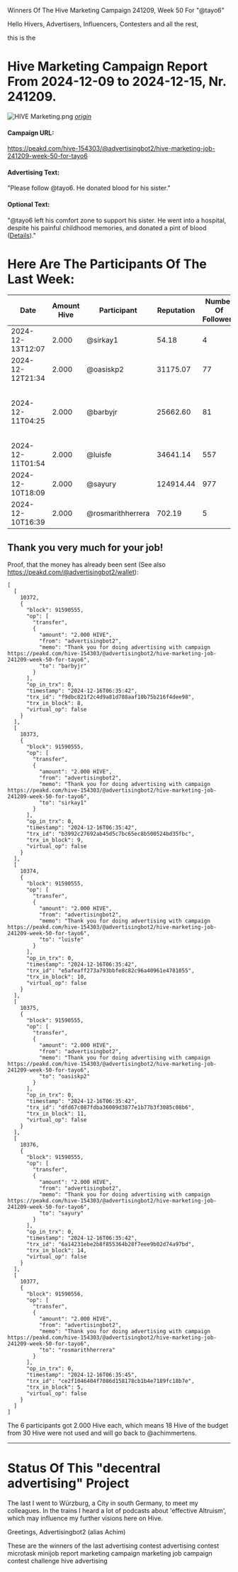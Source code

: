 Winners Of The Hive Marketing Campaign 241209, Week 50 For "@tayo6"

Hello Hivers, Advertisers, Influencers, Contesters and all the rest,

this is the
# Hive Marketing Campaign Report From 2024-12-09 to 2024-12-15, Nr. 241209.
![HIVE Marketing.png](https://files.peakd.com/file/peakd-hive/achimmertens/AKqchzabeuVfZ4Dio3CipS4qSJMBALn2bcSRbCxWziyEqTSacinMkaF6h3jk4as.png)
*[origin](https://photofunia.com/)*

#### Campaign URL: 
https://peakd.com/hive-154303/@advertisingbot2/hive-marketing-job-241209-week-50-for-tayo6

#### Advertising Text: 
"Please follow @tayo6. He donated blood for his sister."

#### Optional Text: 
"@tayo6 left his comfort zone to support his sister. He went into a hospital, despite his painful childhood memories, and donated a pint of blood ([Details](https://peakd.com/@tayo6/hospitals-blood-and-cells-my-november-highlight))."

# Here Are The Participants Of The Last Week:
|Date|Amount Hive|Participant|Reputation|Number Of Followers|Url|Image|
|-|-|-|-|-|-|-|
|2024-12-13T12:07|2.000|@sirkay1|54.18|4|https://peakd.com/hive-154303/@sirkay1/advertisement-campaign|![](https://images.ecency.com/DQmVt4GU3Xcw1SVoGLUYzQNSWMg2vt3s3r9nXsrDFrXKJN9/screenshot_20241212_221530.jpg)|
|2024-12-12T21:34|2.000|@oasiskp2|31175.07|77|https://peakd.com/hive-154303/@oasiskp2/advertising-campaign-5efa6e4f18e1a|![](https://images.ecency.com/DQmVt4GU3Xcw1SVoGLUYzQNSWMg2vt3s3r9nXsrDFrXKJN9/screenshot_20241212_221530.jpg)|
|2024-12-11T04:25|2.000|@barbyjr|25662.60|81|https://peakd.com/hive-109876/@barbyjr/mi-experiencia-con-el-bloqueador-solar-anti-edad-disaar-my-experience-with-disaar-anti-aging-sunscreen-esp-eng|![oPHK3ioxS8RTQZo8_Presentacin_Proyecto_Personal_Orgnico_Morado_20241210_170820_0000.webp](https://cdn.liketu.com/media/barbyjr/images/oPHK3ioxS8RTQZo8_Presentacin_Proyecto_Personal_Orgnico_Morado_20241210_170820_0000/oPHK3ioxS8RTQZo8_Presentacin_Proyecto_Personal_Orgnico_Morado_20241210_170820_0000.webp)|
|2024-12-11T01:54|2.000|@luisfe|34641.14|557|https://peakd.com/hive-120026/@luisfe/hive-music-festival-week-113|null|
|2024-12-10T18:09|2.000|@sayury|124914.44|977|https://peakd.com/hive-193816/@sayury/ejercicio-para-aprender-a-tocar|null|
|2024-12-10T16:39|2.000|@rosmarithherrera|702.19|5|https://peakd.com/hive-179291/@rosmarithherrera/cuando-pasan-los-anos-when|null|




## Thank you very much for your job!

Proof, that the money has already been sent (See also https://peakd.com/@advertisingbot2/wallet):

```
[
  [
    10372,
    {
      "block": 91590555,
      "op": [
        "transfer",
        {
          "amount": "2.000 HIVE",
          "from": "advertisingbot2",
          "memo": "Thank you for doing advertising with campaign https://peakd.com/hive-154303/@advertisingbot2/hive-marketing-job-241209-week-50-for-tayo6",
          "to": "barbyjr"
        }
      ],
      "op_in_trx": 0,
      "timestamp": "2024-12-16T06:35:42",
      "trx_id": "f9dbc821f2c4d9a81d788aaf10b75b216f4dee98",
      "trx_in_block": 8,
      "virtual_op": false
    }
  ],
  [
    10373,
    {
      "block": 91590555,
      "op": [
        "transfer",
        {
          "amount": "2.000 HIVE",
          "from": "advertisingbot2",
          "memo": "Thank you for doing advertising with campaign https://peakd.com/hive-154303/@advertisingbot2/hive-marketing-job-241209-week-50-for-tayo6",
          "to": "sirkay1"
        }
      ],
      "op_in_trx": 0,
      "timestamp": "2024-12-16T06:35:42",
      "trx_id": "b3992c27692ab45d5c7bc65ec8b500524bd35fbc",
      "trx_in_block": 9,
      "virtual_op": false
    }
  ],
  [
    10374,
    {
      "block": 91590555,
      "op": [
        "transfer",
        {
          "amount": "2.000 HIVE",
          "from": "advertisingbot2",
          "memo": "Thank you for doing advertising with campaign https://peakd.com/hive-154303/@advertisingbot2/hive-marketing-job-241209-week-50-for-tayo6",
          "to": "luisfe"
        }
      ],
      "op_in_trx": 0,
      "timestamp": "2024-12-16T06:35:42",
      "trx_id": "e5afeaff273a793bbfe8c82c96a40961e4781055",
      "trx_in_block": 10,
      "virtual_op": false
    }
  ],
  [
    10375,
    {
      "block": 91590555,
      "op": [
        "transfer",
        {
          "amount": "2.000 HIVE",
          "from": "advertisingbot2",
          "memo": "Thank you for doing advertising with campaign https://peakd.com/hive-154303/@advertisingbot2/hive-marketing-job-241209-week-50-for-tayo6",
          "to": "oasiskp2"
        }
      ],
      "op_in_trx": 0,
      "timestamp": "2024-12-16T06:35:42",
      "trx_id": "dfd67c087fdba36009d3877e1b77b3f3085c08b6",
      "trx_in_block": 11,
      "virtual_op": false
    }
  ],
  [
    10376,
    {
      "block": 91590555,
      "op": [
        "transfer",
        {
          "amount": "2.000 HIVE",
          "from": "advertisingbot2",
          "memo": "Thank you for doing advertising with campaign https://peakd.com/hive-154303/@advertisingbot2/hive-marketing-job-241209-week-50-for-tayo6",
          "to": "sayury"
        }
      ],
      "op_in_trx": 0,
      "timestamp": "2024-12-16T06:35:42",
      "trx_id": "6a14231ebe2b8f855364b28f7eee9b02d74a97bd",
      "trx_in_block": 14,
      "virtual_op": false
    }
  ],
  [
    10377,
    {
      "block": 91590556,
      "op": [
        "transfer",
        {
          "amount": "2.000 HIVE",
          "from": "advertisingbot2",
          "memo": "Thank you for doing advertising with campaign https://peakd.com/hive-154303/@advertisingbot2/hive-marketing-job-241209-week-50-for-tayo6",
          "to": "rosmarithherrera"
        }
      ],
      "op_in_trx": 0,
      "timestamp": "2024-12-16T06:35:45",
      "trx_id": "ce2f1046404f7086d158178cb1b4e7189fc18b7e",
      "trx_in_block": 5,
      "virtual_op": false
    }
  ]
]
```

The 6 participants got 2.000 Hive each, which means 18 Hive of the budget from 30 Hive were not used and will go back to @achimmertens.

---
# Status Of This "decentral advertising" Project

The last I went to Würzburg, a City in south Germany, to meet my colleagues. In the trains I heard a lot of podcasts about 'effective Altruism', which may influence my further visions here on Hive.



Greetings, Advertisingbot2 (alias Achim)



These are the winners of the last advertising contest
advertising contest microtask minijob report marketing campaign marketing job campaign contest challenge hive advertising
